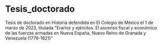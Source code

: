 # Tesis_doctorado
Tesis de doctorado en Historia defendida en El Colegio de México el 1 de marzo de 2023, titulada "Erarios y ejércitos. El ascenso fiscal y económico de las fuerzas armadas en Nueva España, Nuevo Reino de Granada y Venezuela (1776-1821)"
